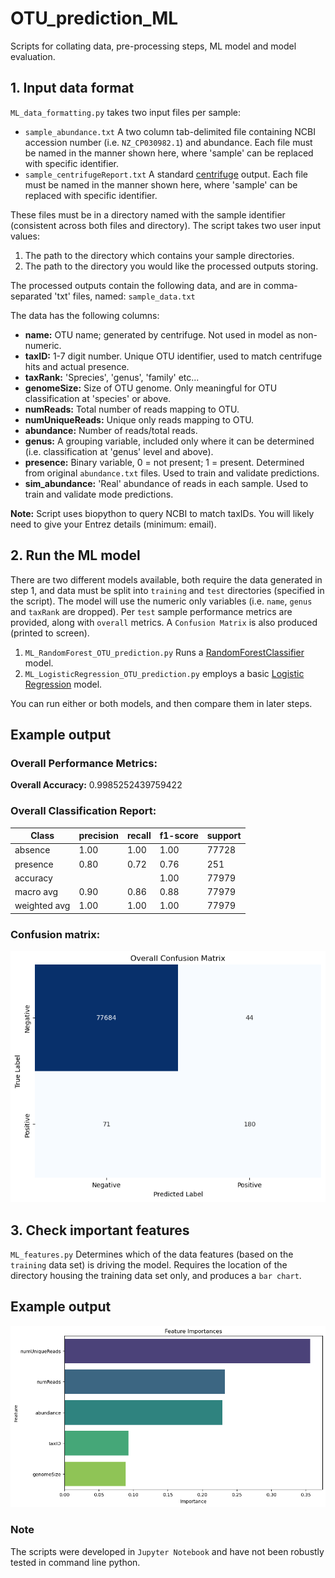# OTU_prediction_ML

Scripts for collating data, pre-processing steps, ML model and model evaluation.

## 1. Input data format
`ML_data_formatting.py` takes two input files per sample:

-  `sample_abundance.txt` A two column tab-delimited file containing NCBI accession number (i.e. `NZ_CP030982.1`) and abundance. Each file must be named in the manner shown here, where 'sample' can be replaced with specific identifier.
-  `sample_centrifugeReport.txt` A standard [centrifuge](https://ccb.jhu.edu/software/centrifuge/) output. Each file must be named in the manner shown here, where 'sample' can be replaced with specific identifier.

These files must be in a directory named with the sample identifier (consistent across both files and directory). 
The script takes two user input values:

1. The path to the directory which contains your sample directories.
2. The path to the directory you would like the processed outputs storing.

The processed outputs contain the following data, and are in comma-separated 'txt' files, named: `sample_data.txt`

The data has the following columns:

- **name:** OTU name; generated by centrifuge. Not used in model as non-numeric.
- **taxID:** 1-7 digit number. Unique OTU identifier, used to match centrifuge hits and actual presence.
- **taxRank:** 'Sprecies', 'genus', 'family' etc...
- **genomeSize:** Size of OTU genome. Only meaningful for OTU classification at 'species' or above.
- **numReads:** Total number of reads mapping to OTU.
- **numUniqueReads:** Unique only reads mapping to OTU.
- **abundance:** Number of reads/total reads.
- **genus:** A grouping variable, included only where it can be determined (i.e. classification at 'genus' level and above).
- **presence:** Binary variable, 0 = not present; 1 = present. Determined from original `abundance.txt` files. Used to train and validate predictions.
- **sim_abundance:** 'Real' abundance of reads in each sample. Used to train and validate mode predictions.

**Note:** Script uses biopython to query NCBI to match taxIDs. You will likely need to give your Entrez details (minimum: email).

## 2. Run the ML model

There are two different models available, both require the data generated in step 1, and data must be split into `training` and `test` directories (specified in the script). The model will use the numeric only variables (i.e. `name`, `genus` and `taxRank` are dropped). Per `test` sample performance metrics are provided, along with `overall` metrics. A `Confusion Matrix` is also produced (printed to screen).

1. `ML_RandomForest_OTU_prediction.py` Runs a [RandomForestClassifier](https://scikit-learn.org/stable/modules/generated/sklearn.ensemble.RandomForestClassifier.html) model.
2. `ML_LogisticRegression_OTU_prediction.py` employs a basic [Logistic Regression](https://scikit-learn.org/stable/modules/generated/sklearn.linear_model.LogisticRegression.html) model.

You can run either or both models, and then compare them in later steps.

## Example output

### Overall Performance Metrics:

**Overall Accuracy:** 0.9985252439759422

### Overall Classification Report:

| Class | precision | recall | f1-score | support |
| --- | --- | --- | --- | --- |
| absence | 1.00 | 1.00 | 1.00 | 77728 |
| presence | 0.80 | 0.72 | 0.76 | 251 |
| accuracy |     |     | 1.00 | 77979 |
| macro avg | 0.90 | 0.86 | 0.88 | 77979 |
| weighted avg | 1.00 | 1.00 | 1.00 | 77979 |

### Confusion matrix:
![confusion_matrix](https://github.com/DrATedder/OTU_prediction_ML/blob/1403a9a9f794bc7d514c462da94a13f970aeb7f2/images/confusion_matrix.png)


## 3. Check important features
`ML_features.py` Determines which of the data features (based on the `training` data set) is driving the model. Requires the location of the directory housing the training data set only, and produces a `bar chart`.

## Example output

![Important_features](https://github.com/DrATedder/OTU_prediction_ML/blob/1403a9a9f794bc7d514c462da94a13f970aeb7f2/images/important_factors.png)


### Note
The scripts were developed in `Jupyter Notebook` and have not been robustly tested in command line python.
